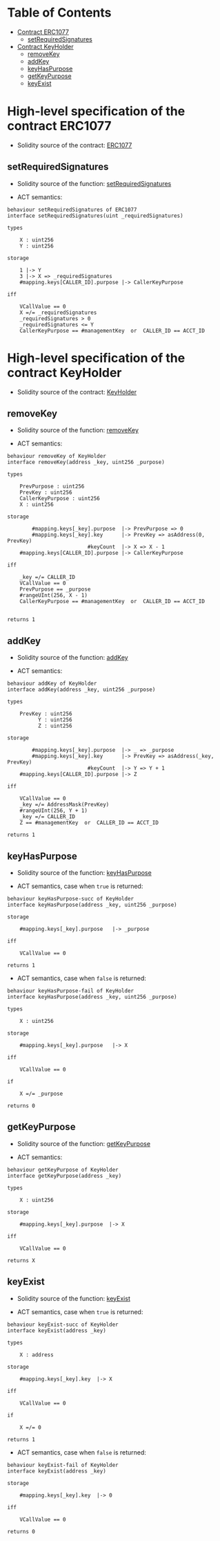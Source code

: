 Table of Contents
=================

* [Contract ERC1077](#high-level-specification-of-the-contract-erc1077)
    * [setRequiredSignatures](#setRequiredSignatures)
* [Contract KeyHolder](#high-level-specification-of-the-contract-keyholder)
    * [removeKey](#removeKey)
    * [addKey](#addKey)
    * [keyHasPurpose](#keyHasPurpose)
    * [getKeyPurpose](#getKeyPurpose)
    * [keyExist](#keyExist)


# High-level specification of the contract ERC1077 

- Solidity source of the contract: [ERC1077](https://github.com/UniversalLogin/UniversalLoginSDK/blob/master/universal-login-contracts/contracts/ERC1077.sol)

## setRequiredSignatures

- Solidity source of the function: [setRequiredSignatures](https://github.com/UniversalLogin/UniversalLoginSDK/blob/master/universal-login-contracts/contracts/ERC1077.sol#L44)

- ACT semantics: 

```act
behaviour setRequiredSignatures of ERC1077
interface setRequiredSignatures(uint _requiredSignatures)

types

    X : uint256
    Y : uint256

storage

    1 |-> Y
    3 |-> X => _requiredSignatures
    #mapping.keys[CALLER_ID].purpose |-> CallerKeyPurpose

iff

    VCallValue == 0
    X =/= _requiredSignatures
    _requiredSignatures > 0
    _requiredSignatures <= Y
    CallerKeyPurpose == #managementKey  or  CALLER_ID == ACCT_ID

```


# High-level specification of the contract KeyHolder

- Solidity source of the contract: [KeyHolder](https://github.com/UniversalLogin/UniversalLoginSDK/blob/master/universal-login-contracts/contracts/KeyHolder/KeyHolder.sol)

## removeKey

- Solidity source of the function: [removeKey](https://github.com/UniversalLogin/UniversalLoginSDK/blob/master/universal-login-contracts/contracts/KeyHolder/KeyHolder.sol#L73)

- ACT semantics:

```act
behaviour removeKey of KeyHolder
interface removeKey(address _key, uint256 _purpose)

types

    PrevPurpose : uint256
    PrevKey : uint256
    CallerKeyPurpose : uint256
    X : uint256

storage

        #mapping.keys[_key].purpose  |-> PrevPurpose => 0
        #mapping.keys[_key].key      |-> PrevKey => asAddress(0, PrevKey)
                          #keyCount  |-> X => X - 1
    #mapping.keys[CALLER_ID].purpose |-> CallerKeyPurpose

iff

    _key =/= CALLER_ID
    VCallValue == 0
    PrevPurpose == _purpose
    #rangeUInt(256, X - 1)
    CallerKeyPurpose == #managementKey  or  CALLER_ID == ACCT_ID


returns 1

```

## addKey

- Solidity source of the function: [addKey](https://github.com/UniversalLogin/UniversalLoginSDK/blob/master/universal-login-contracts/contracts/KeyHolder/KeyHolder.sol#L51)

- ACT semantics:

```act
behaviour addKey of KeyHolder
interface addKey(address _key, uint256 _purpose)

types

    PrevKey : uint256
          Y : uint256
          Z : uint256

storage

        #mapping.keys[_key].purpose  |-> _ => _purpose
        #mapping.keys[_key].key      |-> PrevKey => asAddress(_key, PrevKey)
                          #keyCount  |-> Y => Y + 1
    #mapping.keys[CALLER_ID].purpose |-> Z

iff

    VCallValue == 0
    _key =/= AddressMask(PrevKey)
    #rangeUInt(256, Y + 1)
    _key =/= CALLER_ID
    Z == #managementKey  or  CALLER_ID == ACCT_ID

returns 1

```

## keyHasPurpose

- Solidity source of the function: [keyHasPurpose](https://github.com/UniversalLogin/UniversalLoginSDK/blob/master/universal-login-contracts/contracts/KeyHolder/KeyHolder.sol#L47)

- ACT semantics, case when `true` is returned:

```act
behaviour keyHasPurpose-succ of KeyHolder
interface keyHasPurpose(address _key, uint256 _purpose)

storage

    #mapping.keys[_key].purpose   |-> _purpose

iff

    VCallValue == 0

returns 1

```

- ACT semantics, case when `false` is returned:

```act
behaviour keyHasPurpose-fail of KeyHolder
interface keyHasPurpose(address _key, uint256 _purpose)

types

    X : uint256

storage

    #mapping.keys[_key].purpose   |-> X

iff

    VCallValue == 0

if

    X =/= _purpose

returns 0

```

## getKeyPurpose

- Solidity source of the function: [getKeyPurpose](https://github.com/UniversalLogin/UniversalLoginSDK/blob/master/universal-login-contracts/contracts/KeyHolder/KeyHolder.sol#L43)

- ACT semantics:

```act
behaviour getKeyPurpose of KeyHolder
interface getKeyPurpose(address _key)

types

    X : uint256

storage

    #mapping.keys[_key].purpose  |-> X

iff

    VCallValue == 0

returns X

```

## keyExist

- Solidity source of the function: [keyExist](https://github.com/UniversalLogin/UniversalLoginSDK/blob/master/universal-login-contracts/contracts/KeyHolder/KeyHolder.sol#L39)

- ACT semantics, case when `true` is returned:

```act
behaviour keyExist-succ of KeyHolder
interface keyExist(address _key)

types

    X : address

storage

    #mapping.keys[_key].key  |-> X

iff

    VCallValue == 0

if

    X =/= 0
    
returns 1

```

- ACT semantics, case when `false` is returned:

```act
behaviour keyExist-fail of KeyHolder
interface keyExist(address _key)

storage

    #mapping.keys[_key].key  |-> 0

iff

    VCallValue == 0
    
returns 0

```
